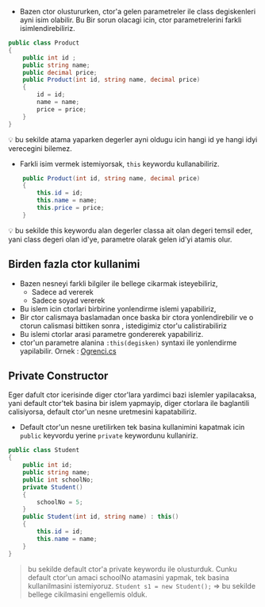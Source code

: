 * Bazen ctor olustururken, ctor'a gelen parametreler ile class degiskenleri ayni isim olabilir. Bu Bir sorun olacagi icin, ctor parametrelerini farkli isimlendirebiliriz.
```C#
public class Product
{
    public int id ;
    public string name;
    public decimal price;
    public Product(int id, string name, decimal price)
    {
        id = id;
        name = name;
        price = price;
    }
}
``` 
:bulb: bu sekilde atama yaparken degerler ayni oldugu icin hangi id ye hangi idyi verecegini bilemez.
* Farkli isim vermek istemiyorsak, `this` keywordu kullanabiliriz. 
```C#
    public Product(int id, string name, decimal price)
    {
        this.id = id;
        this.name = name;
        this.price = price;
    }
```
:bulb: bu sekilde this keywordu alan degerler classa ait olan degeri temsil eder, yani class degeri olan id'ye, parametre olarak gelen id'yi atamis olur.
## Birden fazla ctor kullanimi
* Bazen nesneyi farkli bilgiler ile bellege cikarmak isteyebiliriz, 
    * Sadece ad vererek
    * Sadece soyad vererek
* Bu islem icin ctorlari birbirine yonlendirme islemi yapabiliriz,
* Bir ctor calismaya baslamadan once baska bir ctora yonlendirebilir ve o ctorun calismasi bittiken sonra , istedigimiz ctor'u calistirabiliriz
* Bu islemi ctorlar arasi parametre gondererek yapabiliriz.
* ctor'un parametre alanina `:this(degisken)` syntaxi ile yonlendirme yapilabilir.
Ornek : [Ogrenci.cs](/Ogrenci.cs)

## Private Constructor
Eger dafult ctor icerisinde diger ctor'lara yardimci bazi islemler yapilacaksa, yani default ctor'tek basina bir islem yapmayip, diger ctorlara ile baglantili calisiyorsa, default ctor'un nesne uretmesini kapatabiliriz.
* Default ctor'un nesne uretilirken tek basina kullanimini kapatmak icin `public` keyvordu yerine `private` keywordunu kullaniriz.
```C#
public class Student
{
    public int id;
    public string name;
    public int schoolNo;
    private Student()
    {
        schoolNo = 5;
    }
    public Student(int id, string name) : this()
    {
        this.id = id;
        this.name = name;
    }
}
```
> bu sekilde default ctor'a private keywordu ile olusturduk. Cunku default ctor'un amaci schoolNo atamasini yapmak, tek basina kullanilmasini istemiyoruz. `Student s1 = new Student();` => bu sekilde bellege cikilmasini engellemis olduk.